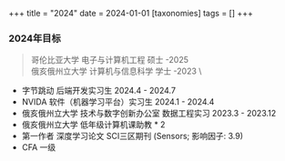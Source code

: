 +++
title = "2024"
date = 2024-01-01
[taxonomies]
tags = []
+++

### 2024年目标

> 哥伦比亚大学 电子与计算机工程   硕士 -2025 \
> 俄亥俄州立大学 计算机与信息科学 学士 -2023 \

- 字节跳动 后端开发实习生 2024.4 - 2024.7
- NVIDA 软件（机器学习平台）实习生 2024.1 - 2024.4
- 俄亥俄州立大学 技术与数字创新办公室 数据工程实习 2023.3 - 2023.12
- 俄亥俄州立大学 低年级计算机课助教 * 2
- 第一作者 深度学习论文 SCI三区期刊 (Sensors; 影响因子: 3.9)
- CFA 一级